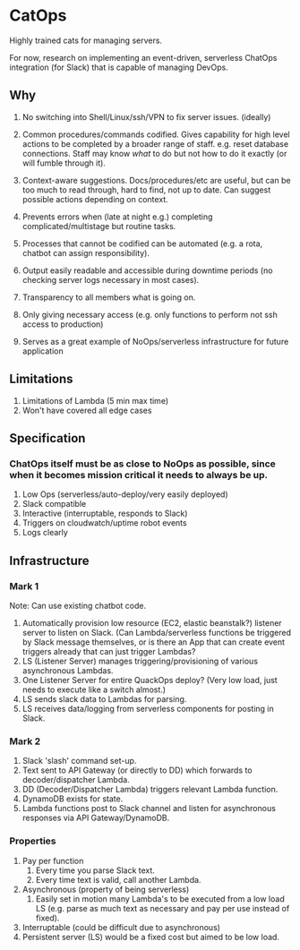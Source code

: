 # CatOps
Highly trained cats for managing servers.

For now, research on implementing an event-driven, serverless ChatOps integration (for Slack) that is capable of managing DevOps.

## Why

1. No switching into Shell/Linux/ssh/VPN to fix server issues. (ideally)
2. Common procedures/commands codified. Gives capability for high level actions to be completed by a broader range of staff. e.g. reset database connections. Staff may know *what* to do but not how to do it exactly (or will fumble through it).
3. Context-aware suggestions. Docs/procedures/etc are useful, but can be too much to read through, hard to find, not up to date. Can suggest possible actions depending on context.
4. Prevents errors when (late at night e.g.) completing complicated/multistage but routine tasks.
5. Processes that cannot be codified can be automated (e.g. a rota, chatbot can assign responsibility).
6. Output easily readable and accessible during downtime periods (no checking server logs necessary in most cases).
7. Transparency to all members what is going on.
8. Only giving necessary access (e.g. only functions to perform not ssh access to production)

9. Serves as a great example of NoOps/serverless infrastructure for future application

## Limitations

1. Limitations of Lambda (5 min max time)
2. Won't have covered all edge cases

## Specification

### ChatOps itself must be as close to NoOps as possible, since when it becomes mission critical it needs to always be up.

1. Low Ops (serverless/auto-deploy/very easily deployed)
2. Slack compatible
3. Interactive (interruptable, responds to Slack)
4. Triggers on cloudwatch/uptime robot events
5. Logs clearly

## Infrastructure

### Mark 1

Note: Can use existing chatbot code.

1. Automatically provision low resource (EC2, elastic beanstalk?) listener server to listen on Slack. (Can Lambda/serverless functions be triggered by Slack message themselves, or is there an App that can create event triggers already that can just trigger Lambdas?
2. LS (Listener Server) manages triggering/provisioning of various asynchronous Lambdas.
3. One Listener Server for entire QuackOps deploy? (Very low load, just needs to execute like a switch almost.)
4. LS sends slack data to Lambdas for parsing.
5. LS receives data/logging from serverless components for posting in Slack.

### Mark 2

1. Slack 'slash' command set-up.
2. Text sent to API Gateway (or directly to DD) which forwards to decoder/dispatcher Lambda.
3. DD (Decoder/Dispatcher Lambda) triggers relevant Lambda function.
4. DynamoDB exists for state.
5. Lambda functions post to Slack channel and listen for asynchronous responses via API Gateway/DynamoDB.

### Properties

1. Pay per function
    1. Every time you parse Slack text.
    2. Every time text is valid, call another Lambda.
2. Asynchronous (property of being serverless)
    1. Easily set in motion many Lambda's to be executed from a low load LS (e.g. parse as much text as necessary and pay per use instead of fixed).
3. Interruptable (could be difficult due to asynchronous)
4. Persistent server (LS) would be a fixed cost but aimed to be low load.
